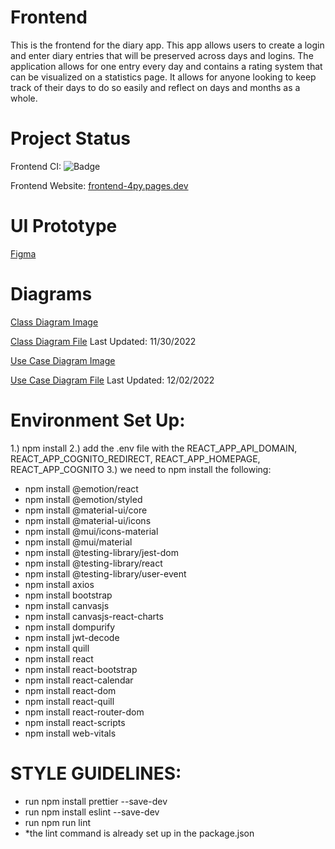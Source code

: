 # Frontend

This is the frontend for the diary app. This app allows users to create a login and enter diary entries that will be preserved across days and logins. The application allows for one entry every day and contains a rating system that can be visualized on a statistics page. It allows for anyone looking to keep track of their days to do so easily and reflect on days and months as a whole.

# Project Status

Frontend CI: ![Badge](https://github.com/myDiarycp/frontend/actions/workflows/ci.yml/badge.svg)

Frontend Website: [frontend-4py.pages.dev](https://frontend-4py.pages.dev)

# UI Prototype

[Figma](https://www.figma.com/file/g0mjqMVF5KSStrsPTFlGUc/Prototype?node-id=0%3A1&t=OrI8enNNnr5VR09P-1)

# Diagrams

[Class Diagram Image](https://github.com/myDiarycp/backend/blob/main/ClassDiagram.png)

[Class Diagram File](https://github.com/myDiarycp/backend/blob/main/ClassDiagram.drawio)
Last Updated: 11/30/2022

[Use Case Diagram Image](https://github.com/myDiarycp/backend/blob/main/UseCase.png)

[Use Case Diagram File](https://github.com/myDiarycp/backend/blob/main/UseCase.drawio)
Last Updated: 12/02/2022 

# Environment Set Up:

1.) npm install
2.) add the .env file with the REACT_APP_API_DOMAIN, REACT_APP_COGNITO_REDIRECT, REACT_APP_HOMEPAGE, REACT_APP_COGNITO
3.) we need to npm install the following:
- npm install @emotion/react
- npm install @emotion/styled
- npm install @material-ui/core
- npm install @material-ui/icons
- npm install @mui/icons-material
- npm install @mui/material
- npm install @testing-library/jest-dom
- npm install @testing-library/react
- npm install @testing-library/user-event
- npm install axios
- npm install bootstrap
- npm install canvasjs
- npm install canvasjs-react-charts
- npm install dompurify
- npm install jwt-decode
- npm install quill
- npm install react
- npm install react-bootstrap
- npm install react-calendar
- npm install react-dom
- npm install react-quill
- npm install react-router-dom
- npm install react-scripts
- npm install web-vitals

# STYLE GUIDELINES:

- run npm install prettier --save-dev
- run npm install eslint --save-dev
- run npm run lint
- \*the lint command is already set up in the package.json
